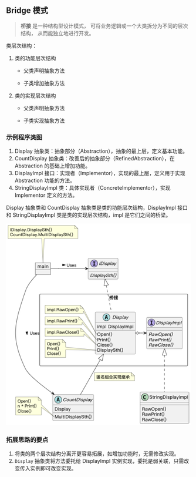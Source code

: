 ## Bridge 模式

> **桥接** 是一种结构型设计模式， 可将业务逻辑或一个大类拆分为不同的层次结构， 从而能独立地进行开发。

类层次结构：

1. 类的功能层次结构

   - 父类声明抽象方法

   - 子类增加抽象方法

2. 类的实现层次结构

   - 父类声明抽象方法

   - 子类实现抽象方法

### 示例程序类图

1. Display 抽象类：抽象部分（Abstraction），抽象的最上层，定义基本功能。
2. CountDisplay 抽象类：改善后的抽象部分（RefinedAbstraction），在 Abstraction 的基础上增加功能。
3. DisplayImpl 接口：实现者（Implementor），实现的最上层，定义用于实现 Abstraction 功能的方法。
4. StringDisplayImpl 类：具体实现者（ConcreteImplementor），实现 Implementor 定义的方法。

Display 抽象类和 CountDisplay 抽象类是类的功能层次结构，DisplayImpl 接口和 StringDisplayImpl 类是类的实现层次结构，impl 是它们之间的桥梁。

![bridge](./bridge.png)

### 拓展思路的要点

1. 将类的两个层次结构分离开更容易拓展，如增加功能时，无需修改实现。
2. `Display` 抽象类将方法委托给 DisplayImpl 实例实现，委托是弱关联，只需改变传入实例即可改变实现。
